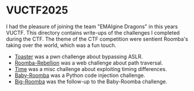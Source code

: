 # VUCTF2025
I had the pleasure of joining the team "EMAIgine Dragons" in this years VUCTF. This directory contains write-ups of the challenges I completed during the CTF. 
The theme of the CTF competition were sentient Roomba's taking over the world, which was a fun touch.
* [Toaster](https://github.com/TSpeel/writeups/tree/main/VUCTF2025/Toaster) was a pwn challenge about bypassing ASLR.
* [Roomba-Rebellion](https://github.com/TSpeel/writeups/tree/main/VUCTF2025/Roomba-Rebellion) was a web challenge about path traversal.
* [Time](https://github.com/TSpeel/writeups/tree/main/VUCTF2025/Time) was a misc challenge about exploiting timing differences.
* [Baby-Roomba](https://github.com/TSpeel/writeups/tree/main/VUCTF2025/Baby-Roomba) was a Python code injection challenge.
* [Big-Roomba](https://github.com/TSpeel/writeups/tree/main/VUCTF2025/Big-Roomba) was the follow-up to the Baby-Roomba challenge.
